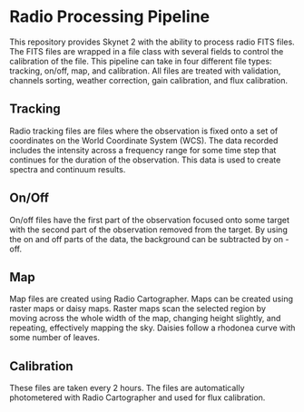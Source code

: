 # Radio Processing Pipeline
This repository provides Skynet 2 with the ability to process radio FITS files. The FITS files are wrapped in a file class with several fields to control the calibration of the file. This pipeline can take in four different file types: tracking, on/off, map, and calibration. All files are treated with validation, channels sorting, weather correction, gain calibration, and flux calibration.
## Tracking
 Radio tracking files are files where the observation is fixed onto a set of coordinates on the World Coordinate System (WCS). The data recorded includes the intensity across a frequency range for some time step that continues for the duration of the observation. This data is used to create spectra and continuum results.
## On/Off
On/off files have the first part of the observation focused onto some target with the second part of the observation removed from the target. By using the on and off parts of the data, the background can be subtracted by on - off.
## Map
Map files are created using Radio Cartographer. Maps can be created using raster maps or daisy maps. Raster maps scan the selected region by moving across the whole width of the map, changing height slightly, and repeating, effectively mapping the sky. Daisies follow a rhodonea curve with some number of leaves.
## Calibration
These files are taken every 2 hours. The files are automatically photometered with Radio Cartographer and used for flux calibration.
